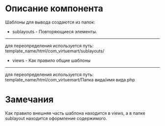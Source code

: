 # Описание компонента

Шаблоны для вывода создаются из папок:
* sublayouts - Повторяющиеся элементы.
---
для переопределения используется путь:<br>
template_name/html/com_virtuemart/sublayouts/

* views - Как правило общие шаблоны
---
для переопределения используется путь:<br>
template_name/html/com_virtuemart/Папка вида/имя вида.php

# Замечания
Как правило внешняя часть шаблона находится в views, а в папке sublayout находится оформление содержимого.